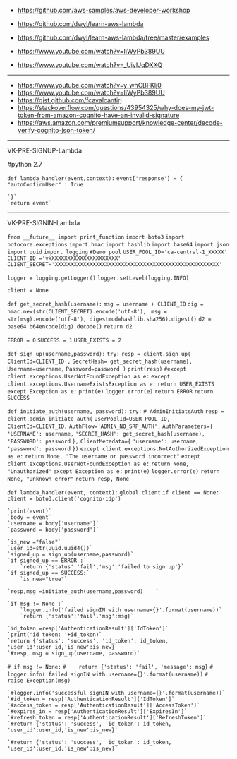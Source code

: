 - https://github.com/aws-samples/aws-developer-workshop
- https://github.com/dwyl/learn-aws-lambda
- https://github.com/dwyl/learn-aws-lambda/tree/master/examples

- https://www.youtube.com/watch?v=IiWyPb389UU

- https://www.youtube.com/watch?v=_UiyIJqDXXQ

-----------------------------
- https://www.youtube.com/watch?v=y_whCBFKlj0
- https://www.youtube.com/watch?v=IiWyPb389UU
- https://gist.github.com/fcavalcantirj
- https://stackoverflow.com/questions/43954325/why-does-my-jwt-token-from-amazon-cognito-have-an-invalid-signature
- https://aws.amazon.com/premiumsupport/knowledge-center/decode-verify-cognito-json-token/

-----------------------------
VK-PRE-SIGNUP-Lambda

#python 2.7

`def lambda_handler(event,context):`
    `event['response'] = {`
        `"autoConfirmUser" : True`
        
    `}`
    `return event`



-------------------------
VK-PRE-SIGNIN-Lambda


`from __future__ import print_function`
`import boto3`
`import botocore.exceptions`
`import hmac`
`import hashlib`
`import base64`
`import json`
`import uuid`
`import logging`
`#Demo pool`
`USER_POOL_ID='ca-central-1_XXXXX'`
`CLIENT_ID ='vkXXXXXXXXXXXXXXXXXXXXX'`
`CLIENT_SECRET='XXXXXXXXXXXXXXXXXXXXXXXXXXXXXXXXXXXXXXXXXXXXXXXXXXXX'`


`logger = logging.getLogger()`
`logger.setLevel(logging.INFO)`

`client = None`

`def get_secret_hash(username):`
    `msg = username + CLIENT_ID`
    `dig = hmac.new(str(CLIENT_SECRET).encode('utf-8'), `
        `msg = str(msg).encode('utf-8'), digestmod=hashlib.sha256).digest()`
    `d2 = base64.b64encode(dig).decode()`
    `return d2`

`ERROR = 0`
`SUCCESS = 1`
`USER_EXISTS = 2`


`def sign_up(username,password):`
    `try:`
        `resp = client.sign_up(`
            `ClientId=CLIENT_ID ,`
            `SecretHash= get_secret_hash(username),`
            `Username=username,`
            `Password=password )`
        `print(resp)`
    `#except client.exceptions.UserNotFoundException as e:`
    `except client.exceptions.UsernameExistsException as e:`
        `return USER_EXISTS`
    `except Exception as e:`
        `print(e)`
        `logger.error(e)`
        `return ERROR`
    `return SUCCESS`

`def initiate_auth(username, password):`
    `try:`
      `# AdminInitiateAuth`
        `resp = client.admin_initiate_auth(`
            `UserPoolId=USER_POOL_ID,`
            `ClientId=CLIENT_ID,`
            `AuthFlow='ADMIN_NO_SRP_AUTH',`
            `AuthParameters={`
                `'USERNAME': username,`
                `'SECRET_HASH': get_secret_hash(username),`
                `'PASSWORD': password`
            `},`
            `ClientMetadata={`
                `'username': username,`
                `'password': password`
            `})`
    `except client.exceptions.NotAuthorizedException as e:`
        `return None, "The username or password incorrect"`
    `except client.exceptions.UserNotFoundException as e:`
        `return None, "Unauthorized"`
    `except Exception as e:`
        `print(e)`
        `logger.error(e)`
        `return None, "Unknown error"`
    `return resp, None`

`def lambda_handler(event, context):`
    `global client`
    `if client == None:`
        `client = boto3.client('cognito-idp')`

    `print(event)`
    `body = event`
    `username = body['username']`
    `password = body['password']`
    
    `is_new ="false"`
    `user_id=str(uuid.uuid4())`
    `signed_up = sign_up(username,password)`
    `if signed_up == ERROR :`
        `return {'status':'fail','msg':'failed to sign up'}`
    `if signed_up == SUCCESS:`
        `is_new="true"`
    
    `resp,msg =initiate_auth(username,password)    `
    
    `if msg != None :`
        `logger.info('failed signIN with username={}'.format(username))`
        `return {'status':'fail','msg':msg}`
        
    `id_token =resp['AuthenticationResult']['IdToken']`
    `print('id token: '+id_token)`
    `return {'status': 'success', 'id_token': id_token, 'user_id':user_id,'is_new':is_new}`
    `#resp, msg = sign_up(username, password)`
    
   `# if msg != None:`
    `#    return {'status': 'fail', 'message': msg}`
    `#    logger.info('failed signIN with username={}'.format(username))`
    `#    raise Exception(msg)`

    `#logger.info('successful signIN with username={}'.format(username))`
    `#id_token = resp['AuthenticationResult']['IdToken']`
    `#access_token = resp['AuthenticationResult']['AccessToken']`
    `#expires_in = resp['AuthenticationResult']['ExpiresIn']`
    `#refresh_token = resp['AuthenticationResult']['RefreshToken']`
    `#return {'status': 'success', 'id_token': id_token, 'user_id':user_id,'is_new':is_new}`
    
    `#return {'status': 'success', 'id_token': id_token, 'user_id':user_id,'is_new':is_new}`



